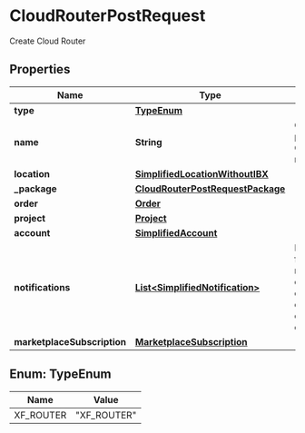 

# CloudRouterPostRequest

Create Cloud Router

## Properties

| Name | Type | Description | Notes |
|------------ | ------------- | ------------- | -------------|
|**type** | [**TypeEnum**](#TypeEnum) |  |  [optional] |
|**name** | **String** | Customer-provided Cloud Router name |  [optional] |
|**location** | [**SimplifiedLocationWithoutIBX**](SimplifiedLocationWithoutIBX.md) |  |  [optional] |
|**_package** | [**CloudRouterPostRequestPackage**](CloudRouterPostRequestPackage.md) |  |  [optional] |
|**order** | [**Order**](Order.md) |  |  [optional] |
|**project** | [**Project**](Project.md) |  |  [optional] |
|**account** | [**SimplifiedAccount**](SimplifiedAccount.md) |  |  [optional] |
|**notifications** | [**List&lt;SimplifiedNotification&gt;**](SimplifiedNotification.md) | Preferences for notifications on connection configuration or status changes |  [optional] |
|**marketplaceSubscription** | [**MarketplaceSubscription**](MarketplaceSubscription.md) |  |  [optional] |



## Enum: TypeEnum

| Name | Value |
|---- | -----|
| XF_ROUTER | &quot;XF_ROUTER&quot; |



